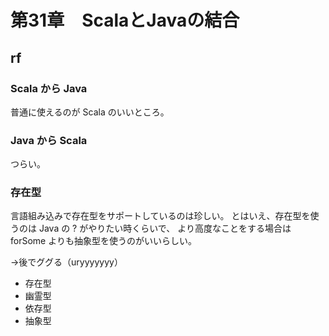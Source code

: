 # 第31章　ScalaとJavaの結合

## rf

### Scala から Java

普通に使えるのが Scala のいいところ。

### Java から Scala

つらい。

### 存在型

言語組み込みで存在型をサポートしているのは珍しい。
とはいえ、存在型を使うのは Java の ? がやりたい時くらいで、
より高度なことをする場合は forSome よりも抽象型を使うのがいいらしい。

→後でググる（uryyyyyyy）

* 存在型
* 幽霊型
* 依存型
* 抽象型
